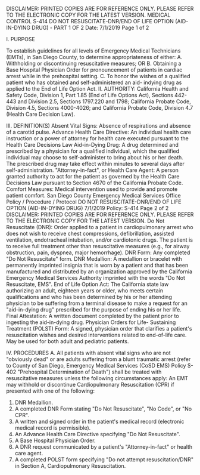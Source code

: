 DISCLAIMER: PRINTED COPIES ARE FOR REFERENCE ONLY. PLEASE REFER TO THE ELECTRONIC COPY FOR THE LATEST VERSION.
MEDICAL CONTROL S-414
DO NOT RESUSCITATE-DNR/END OF LIFE OPTION
(AID-IN-DYING DRUG) - PART 1 OF 2
Date: 7/1/2019 Page 1 of 2

I. PURPOSE

To establish guidelines for all levels of Emergency Medical Technicians (EMTs), in San Diego
County, to determine appropriateness of either:
A. Withholding or discontinuing resuscitative measures; OR
B. Obtaining a Base Hospital Physician Order for pronouncement of patients in cardiac arrest while
in the prehospital setting.
C. To honor the wishes of a qualified patient who has obtained and self-administered an aid- indying drug as applied to the End of Life Option Act.
II. AUTHORITY: California Health and Safety Code, Division 1, Part 1.85 (End of Life Options Act),
Sections 442-443 and Division 2.5, Sections 1797.220 and 1798; California Probate Code,
Division 4.5, Sections 4000-4026; and California Probate Code, Division 4.7 (Health Care
Decision Law).

III. DEFINITION(S)
Absent Vital Signs: Absence of respirations and absence of a carotid pulse.
Advance Health Care Directive: An individual health care instruction or a power of attorney for
health care executed pursuant to the Health Care Decisions Law
Aid-in-Dying Drug: A drug determined and prescribed by a physician for a qualified individual,
which the qualified individual may choose to self-administer to bring about his or her death. The
prescribed drug may take effect within minutes to several days after self-administration.
"Attorney-in-fact", or Health Care Agent: A person granted authority to act for the patient as
governed by the Health Care Decisions Law pursuant to Section 4670 of the California Probate
Code.
Comfort Measures: Medical intervention used to provide and promote patient comfort.
San Diego County Emergency Medical Services Office
Policy / Procedure / Protocol
DO NOT RESUSCITATE-DNR/END OF LIFE OPTION (AID-IN-DYING DRUG) 7/1/2019
Policy: S-414 Page 2 of 2
DISCLAIMER: PRINTED COPIES ARE FOR REFERENCE ONLY. PLEASE REFER TO THE ELECTRONIC COPY FOR THE LATEST VERSION.
Do Not Resuscitate (DNR): Order applied to a patient in cardiopulmonary arrest who does not
wish to receive chest compressions, defibrillation, assisted ventilation, endotracheal intubation,
and/or cardiotonic drugs. The patient is to receive full treatment other than resuscitative measures
(e.g., for airway obstruction, pain, dyspnea, major hemorrhage).
DNR Form: Any completed "Do Not Resuscitate" form.
DNR Medallion: A medallion or bracelet with permanently imprinted insignia that is worn by a
patient and that has been manufactured and distributed by an organization approved by the
California Emergency Medical Services Authority imprinted with the words "Do Not Resuscitate,
EMS".
End of Life Option Act: The California state law authorizing an adult, eighteen years or older,
who meets certain qualifications and who has been determined by his or her attending physician
to be suffering from a terminal disease to make a request for an "aid-in-dying drug" prescribed for
the purpose of ending his or her life.
Final Attestation: A written document completed by the patient prior to ingesting the aid-in-dying
drug.
Physician Orders for Life- Sustaining Treatment (POLST) Form: A signed, physician order
that clarifies a patient's resuscitation wishes and desired interventions related to end-of-life care.
May be used for both adult and pediatric patients.

IV. PROCEDURES
A. All patients with absent vital signs who are not "obviously dead" or are adults suffering from a
blunt traumatic arrest (refer to County of San Diego, Emergency Medical Services (CoSD EMS)
Policy S-402 "Prehospital Determination of Death") shall be treated with resuscitative measures
unless the following circumstances apply:
An EMT may withhold or discontinue Cardiopulmonary Resuscitation (CPR) if presented with
one of the following:
1. DNR Medallion.
2. A completed DNR Form stating "Do Not Resuscitate", "No Code", or "No CPR".
3. A written and signed order in the patient's medical record (electronic medical record is
permissible).
4. An Advance Health Care Directive specifying "Do Not Resuscitate".
5. A Base Hospital Physician Order.
6. A DNR request communicated by a patient's "Attorney-in-fact" or health care agent.
7. A completed POLST form specifying "Do not attempt resuscitation/DNR" in Section A,
Cardiopulmonary Resuscitation.

